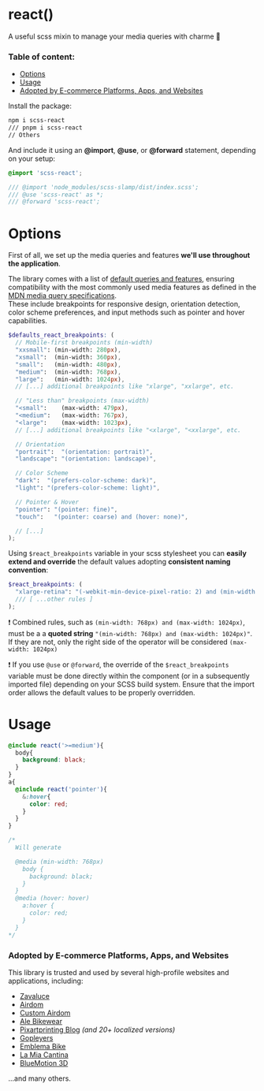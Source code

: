 
# react()
A useful scss mixin to manage your media queries with charme :tophat:

### Table of content:
- [Options](#options)
- [Usage](#usage)
- [Adopted by E-commerce Platforms, Apps, and Websites](#adopted-by-e-commerce-platforms-apps-and-websites)

Install the package:

``` bash
npm i scss-react
/// pnpm i scss-react
// Others
```

And include it using an **@import**, **@use**, or **@forward** statement, depending on your setup:

``` scss
@import 'scss-react';

/// @import 'node_modules/scss-slamp/dist/index.scss';
/// @use 'scss-react' as *;
/// @forward 'scss-react';

```

# Options
First of all, we set up the media queries and features **we'll use throughout the application**.

The library comes with a list of [default queries and features](doc/OPTIONS.md), ensuring compatibility with the most commonly used media features as defined in the [MDN media query specifications](https://developer.mozilla.org/en-US/docs/Web/CSS/@media).  
These include breakpoints for responsive design, orientation detection, color scheme preferences, and input methods such as pointer and hover capabilities.


``` scss
$defaults_react_breakpoints: (
  // Mobile-first breakpoints (min-width)
  "xxsmall": (min-width: 280px),
  "xsmall":  (min-width: 360px),
  "small":   (min-width: 480px),
  "medium":  (min-width: 768px),
  "large":   (min-width: 1024px),
  // [...] additional breakpoints like "xlarge", "xxlarge", etc.

  // "Less than" breakpoints (max-width)
  "<small":    (max-width: 479px),
  "<medium":   (max-width: 767px),
  "<large":    (max-width: 1023px),
  // [...] additional breakpoints like "<xlarge", "<xxlarge", etc.

  // Orientation
  "portrait":  "(orientation: portrait)",
  "landscape": "(orientation: landscape)",

  // Color Scheme
  "dark":  "(prefers-color-scheme: dark)",
  "light": "(prefers-color-scheme: light)",

  // Pointer & Hover
  "pointer": "(pointer: fine)",
  "touch":   "(pointer: coarse) and (hover: none)",

  // [...]
);
```

Using `$react_breakpoints` variable in your scss stylesheet you can **easily extend and override** the default values adopting **consistent naming convention**:

``` scss
$react_breakpoints: (
  "xlarge-retina": "(-webkit-min-device-pixel-ratio: 2) and (min-width: 1300px)"
  /// [ ...other rules ]
);
```

❗ Combined rules, such as `(min-width: 768px) and (max-width: 1024px)`, must be a a **quoted string** `"(min-width: 768px) and (max-width: 1024px)"`.
If they are not, only the right side of the operator will be considered `(max-width: 1024px)`

❗ If you use `@use` or `@forward`, the override of the `$react_breakpoints` variable must be done directly within the component (or in a subsequently imported file) depending on your SCSS build system. Ensure that the import order allows the default values to be properly overridden.

# Usage

``` scss
@include react('>=medium'){
  body{
    background: black;
  }
}
a{
  @include react('pointer'){
    &:hover{
      color: red;
    }
  }
}

/*
  Will generate 

  @media (min-width: 768px)
    body {
      background: black;
    }
  }
  @media (hover: hover)
    a:hover {
      color: red;
    }
  }
*/
```

### **Adopted by E-commerce Platforms, Apps, and Websites**

This library is trusted and used by several high-profile websites and applications, including:

- [Zavaluce](https://zavaluce.it/)
- [Airdom](https://airdom.com/)
- [Custom Airdom](https://custom.airdom.com/)
- [Ale Bikewear](https://www.alebikewear.com/)
- [Pixartprinting Blog](https://www.pixartprinting.it/blog/) *(and 20+ localized versions)*
- [Gopleyers](https://gopleyers.com/)
- [Emblema Bike](https://www.emblema.bike/)
- [La Mia Cantina](https://www.lamiacantina.it/)
- [BlueMotion 3D](https://www.bluemotion3d.com/)

...and many others.
